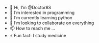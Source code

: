 - 👋 Hi, I’m @Doctor8S
- 👀 I’m interested in programming
- 🌱 I’m currently learning python
- 💞️ I’m looking to collaborate on everything
- 📫 How to reach me ...
- ⚡ Fun fact: I study medicine

<!---
Doctor8S/Doctor8S is a ✨ special ✨ repository because its `README.md` (this file) appears on your GitHub profile.
You can click the Preview link to take a look at your changes.
--->
